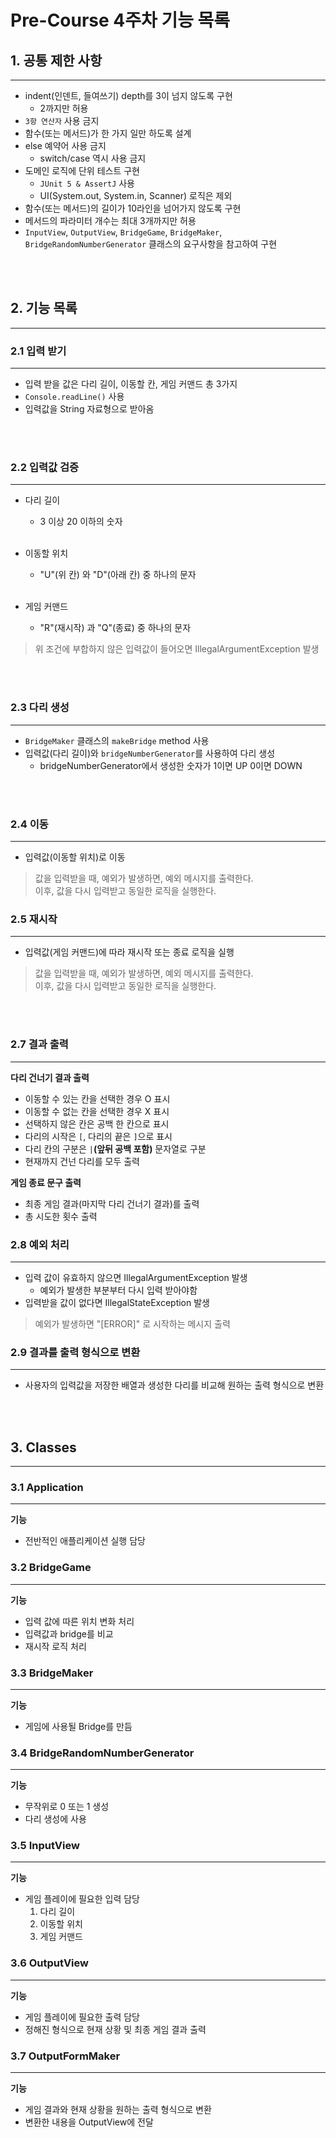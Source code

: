 # Pre-Course 4주차 기능 목록

## 1. 공통 제한 사항

---

- indent(인덴트, 들여쓰기) depth를 3이 넘지 않도록 구현
    - 2까지만 허용
- `3항 연산자` 사용 금지
- 함수(또는 메서드)가 한 가지 일만 하도록 설계
- else 예약어 사용 금지
    - switch/case 역시 사용 금지
- 도메인 로직에 단위 테스트 구현
    - `JUnit 5 & AssertJ` 사용
    - UI(System.out, System.in, Scanner) 로직은 제외
- 함수(또는 메서드)의 길이가 10라인을 넘어가지 않도록 구현
- 메서드의 파라미터 개수는 최대 3개까지만 허용
- `InputView`, `OutputView`, `BridgeGame`, `BridgeMaker`, `BridgeRandomNumberGenerator` 클래스의 요구사항을 참고하여 구현

<br></br>
## 2. 기능 목록

---

### 2.1 입력 받기

---
- 입력 받을 값은 다리 길이, 이동할 칸, 게임 커맨드 총 3가지
- `Console.readLine()` 사용
- 입력값을 String 자료형으로 받아옴


<br></br>
### 2.2 입력값 검증

---
- 다리 길이
    - 3 이상 20 이하의 숫자
<br></br>

- 이동할 위치
    - "U"(위 칸) 와 "D"(아래 칸) 중 하나의 문자
<br></br>

- 게임 커맨드
    - "R"(재시작) 과 "Q"(종료) 중 하나의 문자


>위 조건에 부합하지 않은 입력값이 들어오면 IllegalArgumentException 발생

<br></br>

### 2.3 다리 생성

---
- `BridgeMaker` 클래스의 `makeBridge` method 사용
- 입력값(다리 길이)와 `bridgeNumberGenerator`를 사용하여 다리 생성
  - bridgeNumberGenerator에서 생성한 숫자가 1이면 UP 0이면 DOWN

<br></br>
### 2.4 이동

---
- 입력값(이동할 위치)로 이동

> 값을 입력받을 때, 예외가 발생하면, 예외 메시지를 출력한다. <br>
> 이후, 값을 다시 입력받고 동일한 로직을 실행한다.

### 2.5 재시작

---
- 입력값(게임 커맨드)에 따라 재시작 또는 종료 로직을 실행

> 값을 입력받을 때, 예외가 발생하면, 예외 메시지를 출력한다. <br>
> 이후, 값을 다시 입력받고 동일한 로직을 실행한다.

<br></br>
### 2.7 결과 출력

---
**다리 건너기 결과 출력**
- 이동할 수 있는 칸을 선택한 경우 O 표시
- 이동할 수 없는 칸을 선택한 경우 X 표시
- 선택하지 않은 칸은 공백 한 칸으로 표시
- 다리의 시작은 `[`, 다리의 끝은 `]`으로 표시
- 다리 칸의 구분은 `|`**(앞뒤 공백 포함)** 문자열로 구분
- 현재까지 건넌 다리를 모두 출력

**게임 종료 문구 출력**

- 최종 게임 결과(마지막 다리 건너기 결과)를 출력
- 총 시도한 횟수 출력

### 2.8 예외 처리

---

- 입력 값이 유효하지 않으면 IllegalArgumentException 발생
  - 예외가 발생한 부분부터 다시 입력 받아야함
- 입력받을 값이 없다면 IllegalStateException 발생 
>예외가 발생하면 "[ERROR]" 로 시작하는 메시지 출력


### 2.9 결과를 출력 형식으로 변환

---
- 사용자의 입력값을 저장한 배열과 생성한 다리를 비교해 원하는 출력 형식으로 변환


<br></br>
## 3. Classes

---

### 3.1 Application

---
**기능**
- 전반적인 애플리케이션 실행 담당

### 3.2 BridgeGame

---
**기능**
- 입력 값에 따른 위치 변화 처리
- 입력값과 bridge를 비교
- 재시작 로직 처리

### 3.3 BridgeMaker

---
**기능**
- 게임에 사용될 Bridge를 만듬

### 3.4 BridgeRandomNumberGenerator

---
**기능**
- 무작위로 0 또는 1 생성
- 다리 생성에 사용


### 3.5 InputView

---
**기능**
- 게임 플레이에 필요한 입력 담당
  1. 다리 길이
  2. 이동할 위치
  3. 게임 커맨드

### 3.6 OutputView

---
**기능**
- 게임 플레이에 필요한 출력 담당
- 정해진 형식으로 현재 상황 및 최종 게임 결과 출력

### 3.7 OutputFormMaker

---
**기능**
- 게임 결과와 현재 상황을 원하는 출력 형식으로 변환
- 변환한 내용을 OutputView에 전달